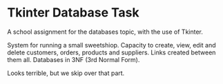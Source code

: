 # Tkinter Database Task

A school assignment for the databases topic, with the use of Tkinter.

System for running a small sweetshiop. Capacity to create, view, edit and delete customers, orders, products and suppliers. Links created between them all. Databases in 3NF (3rd Normal Form).

Looks terrible, but we skip over that part.